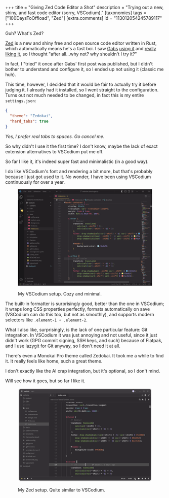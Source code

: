 +++
title = "Giving Zed Code Editor a Shot"
description = "Trying out a new, shiny, and fast code editor (sorry, VSCodium)."
[taxonomies]
tags = ["100DaysToOffload", "Zed"]
[extra.comments]
id = "113012054245789117"
+++

Guh? What's Zed?

[Zed](https://zed.dev) is a new and shiny free and open source code editor written in Rust, which automatically means he's a fast boi. I saw [Gabs](https://www.gxbs.me) [using it](https://www.gxbs.me/blog/posts/zed---my-new-code-editor) and [really liking it](https://www.gxbs.me/blog/posts/zed---after-one-month), so I thought "after all...why not? why shouldn't I try it?"

In fact, I "tried" it once after Gabs' first post was published, but I didn't bother to understand and configure it, so I ended up not using it (classic me huh).

This time, however, I decided that it would be fair to actually try it before judging it. I already had it installed, so I went straight to the configuration. Turns out not much needed to be changed, in fact this is my entire `settings.json`:

```json
{
  "theme": "Zedokai",
  "hard_tabs": true
}
```

*Yes, I prefer real tabs to spaces. Go cancel me.*

So why didn't I use it the first time? I don't know, maybe the lack of exact extension alternatives to VSCodium put me off.

So far I like it, it's indeed super fast and minimalistic (in a good way).

I do like VSCodium's font and rendering a bit more, but that's probably because I just got used to it. No wonder, I have been using VSCodium continuously for over a year.

<figure>

![vscodium](vscodium.png#transparent)
<figcaption>My VSCodium setup. Cozy and minimal.</figcaption>
</figure>

The built-in formatter is surprisingly good, better than the one in VSCodium; it wraps long CSS properties perfectly, formats automatically on save (VSCodium can do this too, but not as smoothly), and supports modern selectors like `.element-1 + .element-2`.

What I also like, surprisingly, is the lack of one particular feature: Git integration. In VSCodium it was just annoying and not useful, since it just didn't work (GPG commit signing, SSH keys, and such) because of Flatpak, and I use lazygit for Git anyway, so I don't need it at all.

There's even a Monokai Pro theme called Zedokai. It took me a while to find it. It really feels like home, such a great theme.

I don't exactly like the AI crap integration, but it's optional, so I don't mind.

Will see how it goes, but so far I like it.

<figure>

![zed](zed.png#transparent)
<figcaption>My Zed setup. Quite similar to VSCodium.</figcaption>
</figure>
